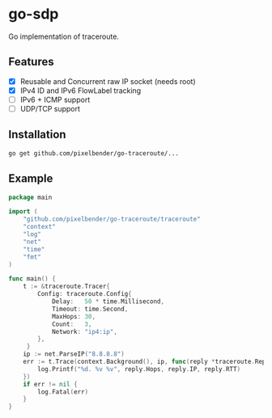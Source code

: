 # go-sdp

Go implementation of traceroute.

## Features

- [x] Reusable and Concurrent raw IP socket (needs root)
- [x] IPv4 ID and IPv6 FlowLabel tracking
- [ ] IPv6 + ICMP support
- [ ] UDP/TCP support

## Installation

```sh
go get github.com/pixelbender/go-traceroute/...
```

## Example

```go
package main

import (
	"github.com/pixelbender/go-traceroute/traceroute"
	"context"
	"log"
	"net"
	"time"
	"fmt"
)

func main() {
	t := &traceroute.Tracer{
        Config: traceroute.Config{
            Delay:   50 * time.Millisecond,
            Timeout: time.Second,
            MaxHops: 30,
            Count:   3,
            Network: "ip4:ip",
        },
     }
	ip := net.ParseIP("8.8.8.8")
    err := t.Trace(context.Background(), ip, func(reply *traceroute.Reply) {
        log.Printf("%d. %v %v", reply.Hops, reply.IP, reply.RTT)
    })
    if err != nil {
        log.Fatal(err)
    }
}
```
